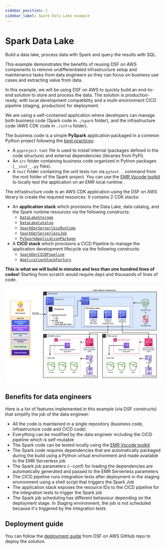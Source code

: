 ```yaml
---
sidebar_position: 2
sidebar_label: Spark Data Lake example
---
```


# Spark Data Lake

Build a data lake, process data with Spark and query the results with SQL.

This example demonstrates the benefits of reusing DSF on AWS components to remove undifferentiated infrastructure setup and maintenance tasks from data engineers so they can focus on business use cases and extracting value from data.

In this example, we will be using DSF on AWS to quickly build an end-to-end solution to store and process the data. The solution is production-ready, with local development compatiblity and a multi-environment CICD pipeline (staging, production) for deployment. 

We are using a self-contained application where developers can manage both business code (Spark code in `./spark` folder), and the infrastructure code (AWS CDK code in `./infra` folder).

The business code is a simple **PySpark** application packaged in a common Python project following the [best practices](https://packaging.python.org/en/latest/tutorials/packaging-projects/):
 * A `pyproject.toml` file is used to install internal (packages defined in the code structure) and external dependencies (libraries from PyPi).
 * An `src` folder containing business code organized in Python packages (`__init__.py` files).
 * A `test` folder containing the unit tests run via `pytest .` command from the root folder of the Spark project. You can use the [EMR Vscode toolkit](https://marketplace.visualstudio.com/items?itemName=AmazonEMR.emr-tools) to locally test the application on an EMR local runtime.

The infrastructure code is an AWS CDK application using the DSF on AWS library to create the required resources. It contains 2 CDK stacks:
 * An **application stack** which provisions the Data Lake, data catalog, and the Spark runtime resources via the following constructs:
   * [`DataLakeStorage`](../constructs/library/02-Storage/03-data-lake-storage.mdx)
   * [`DataLakeCatalog`](../constructs/library/04-Governance/02-data-lake-catalog.mdx)
   * [`SparkEmrServerlessRuntime`](../constructs/library/03-Processing/01-spark-emr-serverless-runtime.mdx)
   * [`SparkEmrServerlessJob`](../constructs/library/03-Processing/03-spark-emr-serverless-job.mdx)
   * [`PySparkApplicationPackage`](../constructs/library/03-Processing/04-pyspark-application-package.mdx)
 * A **CICD stack** which provisions a CICD Pipeline to manage the application development lifecycle via the following constructs:
   * [`SparkEmrCICDPipeline`](../constructs/library/03-Processing/05-spark-cicd-pipeline.mdx)
   * [`ApplicationStackFactory`](../constructs/library/03-Processing/05-spark-cicd-pipeline.mdx#defining-a-cdk-stack-for-the-spark-application)

**This is what we will build in minutes and less than one hundred lines of codes!** Starting from scratch would require days and thousands of lines of code.

![Spark Data Lake](../../static/img/spark-data-lake.png)


## Benefits for data engineers

Here is a list of features implemented in this example (via DSF constructs) that simplify the job of the data engineer:
 - All the code is maintained in a single repository (business code, infrastructure code and CICD code)
 - Everything can be modified by the data engineer including the CICD pipeline which is self-mutable
 - The Spark code can be tested locally using the [EMR Vscode toolkit](https://marketplace.visualstudio.com/items?itemName=AmazonEMR.emr-tools)
 - The Spark code requires dependencies that are automatically packaged during the build using a Python virtual environment and made available to the EMR Serverless job
 - The Spark job parameters (--conf) for loading the dependencies are automatically generated and passed to the EMR Serverless parameters
 - The CICD pipeline runs integration tests after deployment in the staging environment using a shell script that triggers the Spark Job
 - The application stack exposes the resource IDs to the CICD pipeline for the integration tests to trigger the Spark job
 - The Spark job scheduling has different behaviour depending on the deployment stage. In Staging environment, the job is not scheduled because it's triggered by the integration tests 


## Deployment guide

You can follow the [deployment guide](https://github.com/awslabs/data-solutions-framework-on-aws/tree/main/examples/spark-data-lake) from DSF on AWS GitHub repo to deploy the solution.